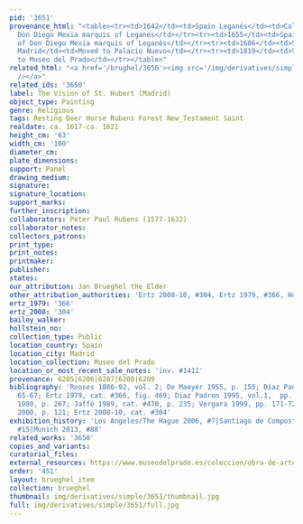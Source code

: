 ```yaml
---
pid: '3651'
provenance_html: "<table><tr><td>1642</td><td>Spain Leganés</td><td>Collection of
  Don Diego Mexia marquis of Leganés</td></tr><tr><td>1655</td><td>Spain Leganés</td><td>Collection
  of Don Diego Mexia marquis of Leganés</td></tr><tr><td>1686</td><td>Spain Madrid</td><td>Alcázar</td></tr><tr><td>1734</td><td>Spain
  Madrid</td><td>Moved to Palacio Nuevo</td></tr><tr><td>1819</td><td>Spain Madrid</td><td>Transferred
  to Museo del Prado</td></tr></table>"
related_html: "<a href='/brughel/3650'><img src='/img/derivatives/simple/3650/thumbnail.jpg'
  /></a>"
related_ids: '3650'
label: The Vision of St. Hubert (Madrid)
object_type: Painting
genre: Religious
tags: Resting Deer Horse Rubens Forest New_Testament Saint
realdate: ca. 1617-ca. 1621
height_cm: '63'
width_cm: '100'
diameter_cm: 
plate_dimensions: 
support: Panel
drawing_medium: 
signature: 
signature_location: 
support_marks: 
further_inscription: 
collaborators: Peter Paul Rubens (1577-1632)
collaborator_notes: 
collectors_patrons: 
print_type: 
print_notes: 
printmaker: 
publisher: 
states: 
our_attribution: Jan Brueghel the Elder
other_attribution_authorities: 'Ertz 2008-10, #304, Ertz 1979, #366, Honig database'
ertz_1979: '366'
ertz_2008: '304'
bailey_walker: 
hollstein_no: 
collection_type: Public
location_country: Spain
location_city: Madrid
location_collection: Museo del Prado
location_or_most_recent_sale_notes: 'inv. #1411'
provenance: 6205|6206|6207|6208|6209
bibliography: 'Rooses 1886-92, vol. 2; De Maeyer 1955, p. 155; Díaz Padrón 1975, pp.
  65-67; Ertz 1979, cat. #366, fig. 469; Diaz Padron 1995, vol.1,  pp. 288-89; Crawford-Volk
  1980, p. 267; Jaffé 1989, cat. #470, p. 235; Vergara 1999, pp. 171-72; Van Mulders
  2000, p. 121; Ertz 2008-10, cat. #304'
exhibition_history: 'Los Angeles/The Hague 2006, #7|Santiago de Compostela 2011, cat.
  #15|Munich 2013, #88'
related_works: '3650'
copies_and_variants: 
curatorial_files: 
external_resources: https://www.museodelprado.es/coleccion/obra-de-arte/la-vision-de-san-huberto/79d8949b-15e5-4de2-8aad-6b9e2bdaf95f
order: '451'
layout: brueghel_item
collection: brueghel
thumbnail: img/derivatives/simple/3651/thumbnail.jpg
full: img/derivatives/simple/3651/full.jpg
---
```

